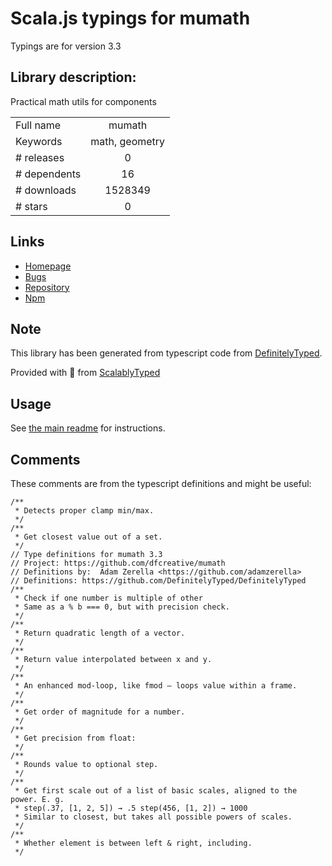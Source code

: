 
# Scala.js typings for mumath

Typings are for version 3.3

## Library description:
Practical math utils for components

|                    |                 |
| ------------------ | :-------------: |
| Full name          | mumath |
| Keywords           | math, geometry |
| # releases         | 0 |
| # dependents       | 16 |
| # downloads        | 1528349 |
| # stars            | 0 |

## Links
- [Homepage](https://github.com/dfcreative/mumath)
- [Bugs](https://github.com/dfcreative/mumath/issues)
- [Repository](https://github.com/dfcreative/mumath)
- [Npm](https://www.npmjs.com/package/mumath)
    


## Note
This library has been generated from typescript code from [DefinitelyTyped](https://definitelytyped.org).

Provided with :purple_heart: from [ScalablyTyped](https://github.com/oyvindberg/ScalablyTyped)

## Usage
See [the main readme](../../readme.md) for instructions.

## Comments

These comments are from the typescript definitions and might be useful:
```
/**
 * Detects proper clamp min/max.
 */
/**
 * Get closest value out of a set.
 */
// Type definitions for mumath 3.3
// Project: https://github.com/dfcreative/mumath
// Definitions by:  Adam Zerella <https://github.com/adamzerella>
// Definitions: https://github.com/DefinitelyTyped/DefinitelyTyped
/**
 * Check if one number is multiple of other
 * Same as a % b === 0, but with precision check.
 */
/**
 * Return quadratic length of a vector.
 */
/**
 * Return value interpolated between x and y.
 */
/**
 * An enhanced mod-loop, like fmod — loops value within a frame.
 */
/**
 * Get order of magnitude for a number.
 */
/**
 * Get precision from float:
 */
/**
 * Rounds value to optional step.
 */
/**
 * Get first scale out of a list of basic scales, aligned to the power. E. g.
 * step(.37, [1, 2, 5]) → .5 step(456, [1, 2]) → 1000
 * Similar to closest, but takes all possible powers of scales.
 */
/**
 * Whether element is between left & right, including.
 */

```

